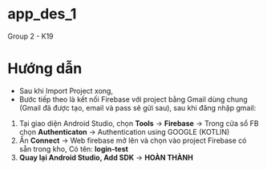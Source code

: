 # app_des_1
Group 2 - K19

# Hướng dẫn
- Sau khi Import Project xong,
- Bước tiếp theo là kết nối Firebase với project bằng Gmail dùng chung (Gmail đã được tạo, email và pass sẽ gửi sau), sau khi đăng nhập gmail:
1. Tại giao diện Android Studio, chọn **Tools** -> **Firebase** -> Trong cửa sổ FB chọn **Authenticaton** -> Authentication using GOOGLE (KOTLIN)
2. Ấn **Connect** -> Web firebase mở lên và chọn vào project Firebase có sẵn trong kho, Có tên: **login-test**
3. **Quay lại Android Studio, Add SDK** -> **HOÀN THÀNH**
